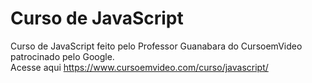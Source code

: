 # Curso de JavaScript
 Curso de JavaScript feito pelo Professor Guanabara do CursoemVideo patrocinado pelo Google.<br/>
 Acesse aqui https://www.cursoemvideo.com/curso/javascript/
